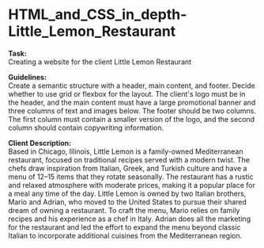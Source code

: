 # HTML_and_CSS_in_depth-Little_Lemon_Restaurant

<b> Task: </b> <br>
Creating a website for the client Little Lemon Restaurant

<b> Guidelines: </b> <br>
Create a semantic structure with a header, main content, and footer. Decide whether to use grid or flexbox for the layout. The client's logo must be in the header, and the main content must have a large promotional banner and three columns of text and images below. The footer should be two columns. The first column must contain a smaller version of the logo, and the second column should contain copywriting information.

<b> Client Description: </b> <br>
Based in Chicago, Illinois, Little Lemon is a family-owned Mediterranean restaurant, focused on traditional recipes served with a modern twist. The chefs draw inspiration from Italian, Greek, and Turkish culture and have a menu of 12–15 items that they rotate seasonally. The restaurant has a rustic and relaxed atmosphere with moderate prices, making it a popular place for a meal any time of the day.
Little Lemon is owned by two Italian brothers, Mario and Adrian, who moved to the United States to pursue their shared dream of owning a restaurant. To craft the menu, Mario relies on family recipes and his experience as a chef in Italy. Adrian does all the marketing for the restaurant and led the effort to expand the menu beyond classic Italian to incorporate additional cuisines from the Mediterranean region.


